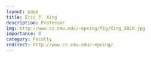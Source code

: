 ```yaml
---
layout: page
title: Eric P. Xing
description: Professor
img: http://www.cs.cmu.edu/~epxing/fig/Xing_2020.jpg
importance: 0
category: Faculty
redirect: http://www.cs.cmu.edu/~epxing/
---
```


